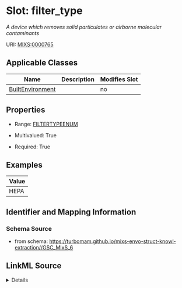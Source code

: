 # Slot: filter_type


_A device which removes solid particulates or airborne molecular contaminants_



URI: [MIXS:0000765](https://w3id.org/mixs/0000765)



<!-- no inheritance hierarchy -->




## Applicable Classes

| Name | Description | Modifies Slot |
| --- | --- | --- |
[BuiltEnvironment](BuiltEnvironment.md) |  |  no  |







## Properties

* Range: [FILTERTYPEENUM](FILTERTYPEENUM.md)

* Multivalued: True

* Required: True






## Examples

| Value |
| --- |
| HEPA |

## Identifier and Mapping Information







### Schema Source


* from schema: https://turbomam.github.io/mixs-envo-struct-knowl-extraction//GSC_MIxS_6




## LinkML Source

<details>
```yaml
name: filter_type
description: A device which removes solid particulates or airborne molecular contaminants
title: filter type
notes:
- filter
- type
examples:
- value: HEPA
from_schema: https://turbomam.github.io/mixs-envo-struct-knowl-extraction//GSC_MIxS_6
rank: 1000
slot_uri: MIXS:0000765
multivalued: true
alias: filter_type
domain_of:
- BuiltEnvironment
range: FILTER_TYPE_ENUM
required: true

```
</details>